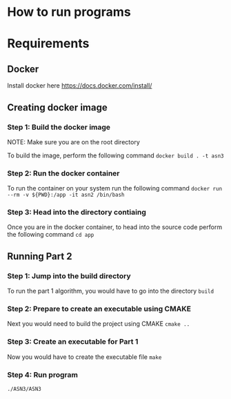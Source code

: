 # How to run programs

# Requirements
## Docker
Install docker here https://docs.docker.com/install/

## Creating docker image
### Step 1: Build the docker image
NOTE: Make sure you are on the root directory

To build the image, perform the following command 
`docker build . -t asn3`

### Step 2: Run the docker container
To run the container on your system run the following command
`docker run --rm -v ${PWD}:/app -it asn2 /bin/bash`

### Step 3: Head into the directory contiaing 
Once you are in the docker container, to head into the source code perform the following command
`cd app`



## Running Part 2
### Step 1: Jump into the build directory
To run the part 1 algorithm, you would have to go into the directory `build`

### Step 2: Prepare to create an executable using CMAKE
Next you would need to build the project using CMAKE
`cmake ..`

### Step 3: Create an executable for Part 1
Now you would have to create the executable file
`make`

### Step 4: Run program
`./ASN3/ASN3`